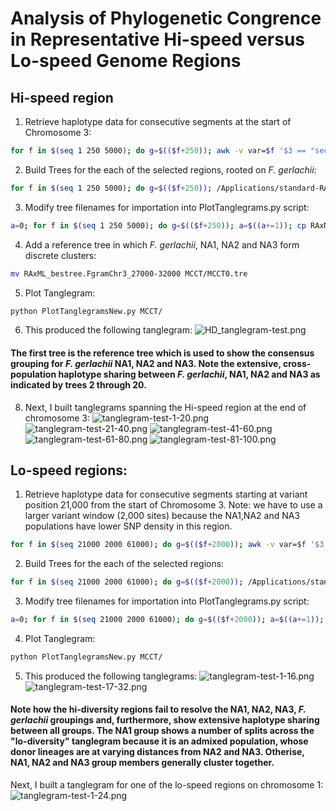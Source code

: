 # Analysis of Phylogenetic Congrence in Representative Hi-speed versus Lo-speed Genome Regions
## Hi-speed region
1. Retrieve haplotype data for consecutive segments at the start of Chromosome 3:
```bash
for f in $(seq 1 250 5000); do g=$(($f+250)); awk -v var=$f '$3 == "sequence3" {print ">" $2 "_" $1 "\n" substr($4, var, 250)}' FgWardPlusHaplotypes.complete.txt | grep -f NA1NA2NA3strains.txt -A 1 | grep -v ^- > FgramChr3_${f}-${g}.fasta; done
```
2. Build Trees for the each of the selected regions, rooted on _F. gerlachii_:
```bash
for f in $(seq 1 250 5000); do g=$(($f+250)); /Applications/standard-RAxML-master/raxmlHPC-SSE3 -m BINGAMMA -n FgramChr3_${f}-${g} -s FgramChr3_${f}-${g}.fasta -p 1234 -f a -x 4321 -# 100
```
3. Modify tree filenames for importation into PlotTanglegrams.py script:
```bash
a=0; for f in $(seq 1 250 5000); do g=$(($f+250)); a=$((a+=1)); cp RAxML_bestTree.FgramChr3_${f}-${g} MCCT/MCCT${a}.tre; done
```
4. Add a reference tree in which _F. gerlachii_, NA1, NA2 and NA3 form discrete clusters:
```bash
mv RAxML_bestree.FgramChr3_27000-32000 MCCT/MCCT0.tre
```
5. Plot Tanglegram:
```bash
python PlotTanglegramsNew.py MCCT/
```
6. This produced the following tanglegram:
![HD_tanglegram-test.png](/data/HD_tanglegram-test.png)

#### The first tree is the reference tree which is used to show the consensus grouping for _F. gerlachii_ NA1, NA2 and NA3. Note the extensive, cross-population haplotype sharing between _F. gerlachii_, NA1, NA2 and NA3 as indicated by trees 2 through 20.

8. Next, I built tanglegrams spanning the Hi-speed region at the end of chromosome 3:
![tanglegram-test-1-20.png](/data/tanglegram-test-1-20.png)
![tanglegram-test-21-40.png](/data/tanglegram-test-21-40.png)
![tanglegram-test-41-60.png](/data/tanglegram-test-41-60.png)
![tanglegram-test-61-80.png](/data/tanglegram-test-61-80.png)
![tanglegram-test-81-100.png](/data/tanglegram-test-81-100.png)

## Lo-speed regions:
1. Retrieve haplotype data for consecutive segments starting at variant position 21,000 from the start of Chromosome 3. Note: we have to use a larger variant window (2,000 sites) because the NA1,NA2 and NA3 populations have lower SNP density in this region. 
```bash
for f in $(seq 21000 2000 61000); do g=$(($f+2000)); awk -v var=$f '$3 == "sequence3" {print ">" $2 "_" $1 "\n" substr($4, var, 2000)}' FgWardPlusHaplotypes.complete.txt | grep -f NA1NA2NA3strains.txt -A 1 | grep -v ^- > FgramChr3_${f}-${g}.fasta; done
```
2. Build Trees for the each of the selected regions:
```bash
for f in $(seq 21000 2000 61000); do g=$(($f+2000)); /Applications/standard-RAxML-master/raxmlHPC-SSE3 -m BINGAMMA -n FgramChr3_${f}-${g} -s FgramChr3_${f}-${g}.fasta -o Fger_38380,Fger_36905 -p 1234 -f a -x 4321 -# 100
```
3. Modify tree filenames for importation into PlotTanglegrams.py script:
```bash
a=0; for f in $(seq 21000 2000 61000); do g=$(($f+2000)); a=$((a+=1)); cp RAxML_bestTree.FgramChr3_${f}-${g} MCCT/MCCT${a}.tre; done
```
4. Plot Tanglegram:
```bash
python PlotTanglegramsNew.py MCCT/
```
5. This produced the following tanglegrams:
![tanglegram-test-1-16.png](/data/tanglegram-test-1-16.png)
![tanglegram-test-17-32.png](/data/tanglegram-test-17-32.png)

#### Note how the hi-diversity regions fail to resolve the NA1, NA2, NA3, _F. gerlachii_ groupings and, furthermore, show extensive haplotype sharing between all groups. The NA1 group shows a number of splits across the "lo-diversity" tanglegram because it is an admixed population, whose donor lineages are at varying distances from NA2 and NA3. Otherise, NA1, NA2 and NA3 group members generally cluster together.

Next, I built a tanglegram for one of the lo-speed regions on chromosome 1:
![tanglegram-test-1-24.png](/data/tanglegram-test-1-24.png)


